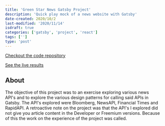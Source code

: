 ```yaml
---
title: 'Green Star News Gatsby Project'
description: 'Quick play mock of a news website with Gatsby'
date-created: 2020/10/2
last-modified: '2020/11/14'
isdraft: true
categories: ['gatsby', 'project', 'react']
tags: ['']
type: 'post'
---
```


[Checkout the code repository](https://github.com/LucasZapico/green-star-news-gatsby)

[See the live results](https://green-star-news.netlify.app/)

## About

The objective of this project was to an exercise exploring various news API's and to explore the various design patterns for calling said APIs in Gatsby. The API's explored were Bloomberg, NewsAPI, Financial Times and RapidAPI. A retroactive note on the project was that the API's I explored did not give you article content in the Developer or Freemium versions. Because of this the work on the experience of the project was called.
